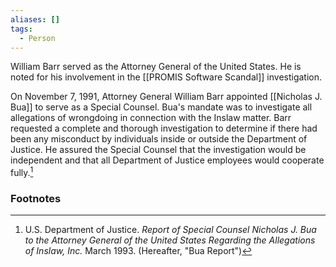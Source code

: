 ```yaml
---
aliases: []
tags:
  - Person
---
```

William Barr served as the Attorney General of the United States. He is noted for his involvement in the [[PROMIS Software Scandal]] investigation.

On November 7, 1991, Attorney General William Barr appointed [[Nicholas J. Bua]] to serve as a Special Counsel. Bua's mandate was to investigate all allegations of wrongdoing in connection with the Inslaw matter. Barr requested a complete and thorough investigation to determine if there had been any misconduct by individuals inside or outside the Department of Justice. He assured the Special Counsel that the investigation would be independent and that all Department of Justice employees would cooperate fully.[^1]

### Footnotes
[^1]: U.S. Department of Justice. *Report of Special Counsel Nicholas J. Bua to the Attorney General of the United States Regarding the Allegations of Inslaw, Inc.* March 1993. (Hereafter, "Bua Report")
